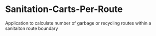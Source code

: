 # Sanitation-Carts-Per-Route

Application to calculate number of garbage or recycling routes within a sanitaiton route boundary
